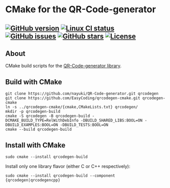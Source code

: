 # CMake for the QR-Code-generator

[![GitHub version](https://img.shields.io/github/v/release/EasyCoding/qrcodegen-cmake?sort=semver&color=brightgreen&logo=git&logoColor=white)](https://github.com/EasyCoding/qrcodegen-cmake/releases)
[![Linux CI status](https://github.com/EasyCoding/qrcodegen-cmake/actions/workflows/linux.yml/badge.svg)](https://github.com/EasyCoding/qrcodegen-cmake/actions/workflows/linux.yml)
[![GitHub issues](https://img.shields.io/github/issues/EasyCoding/qrcodegen-cmake?logo=github&logoColor=white)](https://github.com/EasyCoding/qrcodegen-cmake/issues)
[![GitHub stars](https://img.shields.io/github/stars/EasyCoding/qrcodegen-cmake?logo=github&logoColor=white)](https://github.com/EasyCoding/qrcodegen-cmake/stargazers)
[![License](https://img.shields.io/github/license/EasyCoding/qrcodegen-cmake?logo=files&logoColor=white)](LICENSE)
---

## About

CMake build scripts for the [QR-Code-generator library](https://github.com/nayuki/QR-Code-generator).

## Build with CMake

```
git clone https://github.com/nayuki/QR-Code-generator.git qrcodegen
git clone https://github.com/EasyCoding/qrcodegen-cmake.git qrcodegen-cmake
ln -s ../qrcodegen-cmake/{cmake,CMakeLists.txt} qrcodegen/
mkdir -p qrcodegen-build
cmake -S qrcodegen -B qrcodegen-build -DCMAKE_BUILD_TYPE=RelWithDebInfo -DBUILD_SHARED_LIBS:BOOL=ON -DBUILD_EXAMPLES:BOOL=ON -DBUILD_TESTS:BOOL=ON
cmake --build qrcodegen-build
```

## Install with CMake

```
sudo cmake --install qrcodegen-build
```

Install only one library flavor (either C or C++ respectively):
```
sudo cmake --install qrcodegen-build --component {qrcodegen|qrcodegencpp}
```
